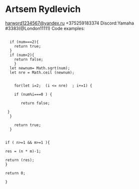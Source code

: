 # Artsem Rydlevich
harword1234567@yandex.ru
+375259183374
Discord:Yamaha #3383(@London11111)
Code examples:
```function isPrime(num) {
    
  if (num===2){
    return true;
  }
  if (num<2){
    return false;
    }
  let newnum= Math.sqrt(num);
  let nre = Math.ceil (newnum);
  
  
    for(let i=2;  (i <= nre)  ; i+=1) {
    
    if (num%i===0 ) {
      
       return false; 
             
 } 
  }
  
    return true;
  }
  ```
  ```function breakChocolate(n,m) {

if ( n>=1 && m>=1 ){
 
 res = (n * m)-1; 

  return (res);
}  
  
return 0;
  
}
```
